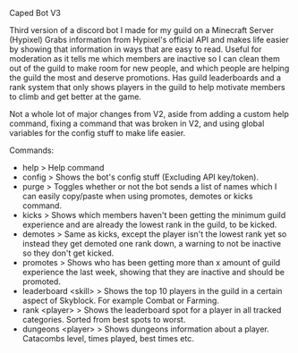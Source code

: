 Caped Bot V3

Third version of a discord bot I made for my guild on a Minecraft Server (Hypixel)
Grabs information from Hypixel's official API and makes life easier by showing that information in ways that are easy to read.
Useful for moderation as it tells me which members are inactive so I can clean them out of the guild to make room for new people, and which people
are helping the guild the most and deserve promotions.
Has guild leaderboards and a rank system that only shows players in the guild to help motivate members to climb and get better at the game.

Not a whole lot of major changes from V2, aside from adding a custom help command, fixing a command that was broken in V2, and using
global variables for the config stuff to make life easier.

Commands:
 - help > Help command
 - config > Shows the bot's config stuff (Excluding API key/token).
 - purge > Toggles whether or not the bot sends a list of names which I can easily copy/paste when using promotes, demotes or kicks command.
 - kicks > Shows which members haven't been getting the minimum guild experience and are already the lowest rank in the guild, to be kicked.
 - demotes > Same as kicks, except the player isn't the lowest rank yet so instead they get demoted one rank down, a warning to not be inactive so they don't get kicked.
 - promotes > Shows who has been getting more than x amount of guild experience the last week, showing that they are inactive and should be promoted.
 - leaderboard \<skill> > Shows the top 10 players in the guild in a certain aspect of Skyblock. For example Combat or Farming.
 - rank \<player> > Shows the leaderboard spot for a player in all tracked categories. Sorted from best spots to worst.
 - dungeons \<player> > Shows dungeons information about a player. Catacombs level, times played, best times etc.

